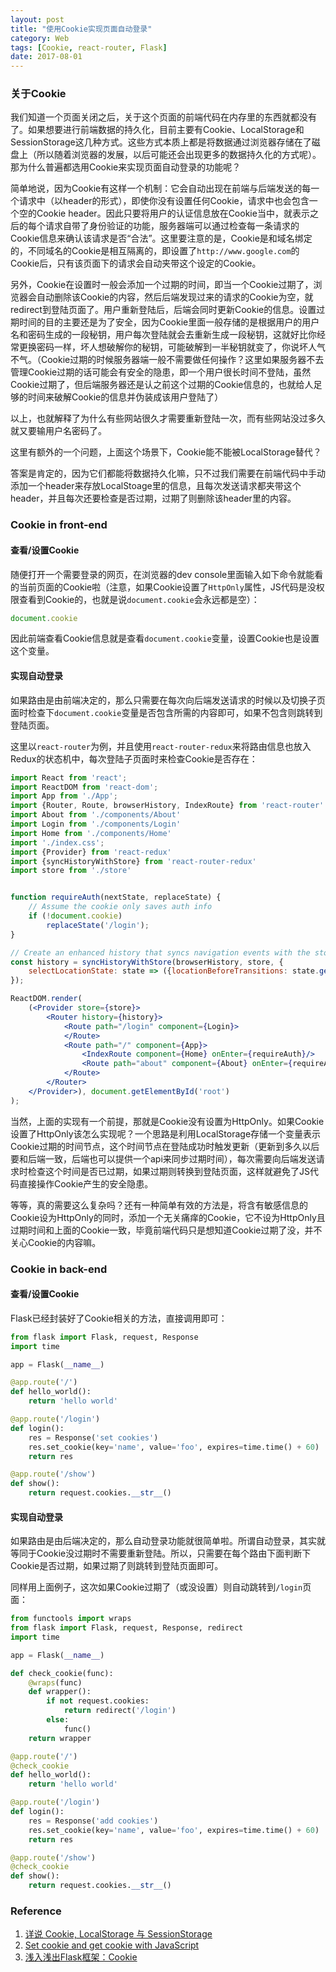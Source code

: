 ```yaml
---
layout: post
title: "使用Cookie实现页面自动登录"
category: Web
tags: [Cookie, react-router, Flask]
date: 2017-08-01
---
```


### 关于Cookie

我们知道一个页面关闭之后，关于这个页面的前端代码在内存里的东西就都没有了。如果想要进行前端数据的持久化，目前主要有Cookie、LocalStorage和SessionStorage这几种方式。这些方式本质上都是将数据通过浏览器存储在了磁盘上（所以随着浏览器的发展，以后可能还会出现更多的数据持久化的方式呢）。那为什么普遍都选用Cookie来实现页面自动登录的功能呢？

简单地说，因为Cookie有这样一个机制：它会自动出现在前端与后端发送的每一个请求中（以header的形式），即使你没有设置任何Cookie，请求中也会包含一个空的Cookie header。因此只要将用户的认证信息放在Cookie当中，就表示之后的每个请求自带了身份验证的功能，服务器端可以通过检查每一条请求的Cookie信息来确认该请求是否“合法”。这里要注意的是，Cookie是和域名绑定的，不同域名的Cookie是相互隔离的，即设置了`http://www.google.com`的Cookie后，只有该页面下的请求会自动夹带这个设定的Cookie。

另外，Cookie在设置时一般会添加一个过期的时间，即当一个Cookie过期了，浏览器会自动删除该Cookie的内容，然后后端发现过来的请求的Cookie为空，就redirect到登陆页面了。用户重新登陆后，后端会同时更新Cookie的信息。设置过期时间的目的主要还是为了安全，因为Cookie里面一般存储的是根据用户的用户名和密码生成的一段秘钥，用户每次登陆就会去重新生成一段秘钥，这就好比你经常更换密码一样，坏人想破解你的秘钥，可能破解到一半秘钥就变了，你说坏人气不气。（Cookie过期的时候服务器端一般不需要做任何操作？这里如果服务器不去管理Cookie过期的话可能会有安全的隐患，即一个用户很长时间不登陆，虽然Cookie过期了，但后端服务器还是认之前这个过期的Cookie信息的，也就给人足够的时间来破解Cookie的信息并伪装成该用户登陆了）

以上，也就解释了为什么有些网站很久才需要重新登陆一次，而有些网站没过多久就又要输用户名密码了。

<!--break-->

这里有额外的一个问题，上面这个场景下，Cookie能不能被LocalStorage替代？

答案是肯定的，因为它们都能将数据持久化嘛，只不过我们需要在前端代码中手动添加一个header来存放LocalStoage里的信息，且每次发送请求都夹带这个header，并且每次还要检查是否过期，过期了则删除该header里的内容。

### Cookie in front-end

#### 查看/设置Cookie

随便打开一个需要登录的网页，在浏览器的dev console里面输入如下命令就能看的当前页面的Cookie啦（注意，如果Cookie设置了`HttpOnly`属性，JS代码是没权限查看到Cookie的，也就是说`document.cookie`会永远都是空）：

```javascript
document.cookie
```

因此前端查看Cookie信息就是查看`document.cookie`变量，设置Cookie也是设置这个变量。

#### 实现自动登录

如果路由是由前端决定的，那么只需要在每次向后端发送请求的时候以及切换子页面时检查下`document.cookie`变量是否包含所需的内容即可，如果不包含则跳转到登陆页面。

这里以`react-router`为例，并且使用`react-router-redux`来将路由信息也放入Redux的状态机中，每次登陆子页面时来检查Cookie是否存在：

```jsx
import React from 'react';
import ReactDOM from 'react-dom';
import App from './App';
import {Router, Route, browserHistory, IndexRoute} from 'react-router'
import About from './components/About'
import Login from './components/Login'
import Home from './components/Home'
import './index.css';
import {Provider} from 'react-redux'
import {syncHistoryWithStore} from 'react-router-redux'
import store from './store'


function requireAuth(nextState, replaceState) {
    // Assume the cookie only saves auth info
    if (!document.cookie)
        replaceState('/login');
}

// Create an enhanced history that syncs navigation events with the store
const history = syncHistoryWithStore(browserHistory, store, {
    selectLocationState: state => ({locationBeforeTransitions: state.get('routing').get('locationBeforeTransitions')})
});

ReactDOM.render(
    (<Provider store={store}>
        <Router history={history}>
            <Route path="/login" component={Login}>
            </Route>
            <Route path="/" component={App}>
                <IndexRoute component={Home} onEnter={requireAuth}/>
                <Route path="about" component={About} onEnter={requireAuth}/>
            </Route>
        </Router>
    </Provider>), document.getElementById('root')
);
```

当然，上面的实现有一个前提，那就是Cookie没有设置为HttpOnly。如果Cookie设置了HttpOnly该怎么实现呢？一个思路是利用LocalStorage存储一个变量表示Cookie过期的时间节点，这个时间节点在登陆成功时触发更新（更新到多久以后要和后端一致，后端也可以提供一个api来同步过期时间），每次需要向后端发送请求时检查这个时间是否已过期，如果过期则转换到登陆页面，这样就避免了JS代码直接操作Cookie产生的安全隐患。

等等，真的需要这么复杂吗？还有一种简单有效的方法是，将含有敏感信息的Cookie设为HttpOnly的同时，添加一个无关痛痒的Cookie，它不设为HttpOnly且过期时间和上面的Cookie一致，毕竟前端代码只是想知道Cookie过期了没，并不关心Cookie的内容嘛。

### Cookie in back-end

#### 查看/设置Cookie

Flask已经封装好了Cookie相关的方法，直接调用即可：

```python
from flask import Flask, request, Response
import time

app = Flask(__name__)

@app.route('/')
def hello_world():
    return 'hello world'

@app.route('/login')
def login():
    res = Response('set cookies')
    res.set_cookie(key='name', value='foo', expires=time.time() + 60)
    return res

@app.route('/show')
def show():
    return request.cookies.__str__()
```

#### 实现自动登录

如果路由是由后端决定的，那么自动登录功能就很简单啦。所谓自动登录，其实就等同于Cookie没过期时不需要重新登陆。所以，只需要在每个路由下面判断下Cookie是否过期，如果过期了则跳转到登陆页面即可。

同样用上面例子，这次如果Cookie过期了（或没设置）则自动跳转到`/login`页面：

```python
from functools import wraps
from flask import Flask, request, Response, redirect
import time

app = Flask(__name__)

def check_cookie(func):
    @wraps(func)
    def wrapper():
        if not request.cookies:
            return redirect('/login')
        else:
            func()
    return wrapper

@app.route('/')
@check_cookie
def hello_world():
    return 'hello world'

@app.route('/login')
def login():
    res = Response('add cookies')
    res.set_cookie(key='name', value='foo', expires=time.time() + 60)
    return res

@app.route('/show')
@check_cookie
def show():
    return request.cookies.__str__()
```

### Reference

1. [详说 Cookie, LocalStorage 与 SessionStorage](http://jerryzou.com/posts/cookie-and-web-storage/)
2. [Set cookie and get cookie with JavaScript](https://stackoverflow.com/questions/14573223/set-cookie-and-get-cookie-with-javascript)
3. [浅入浅出Flask框架：Cookie](http://www.letiantian.me/2014-06-28-flask-cookie/)